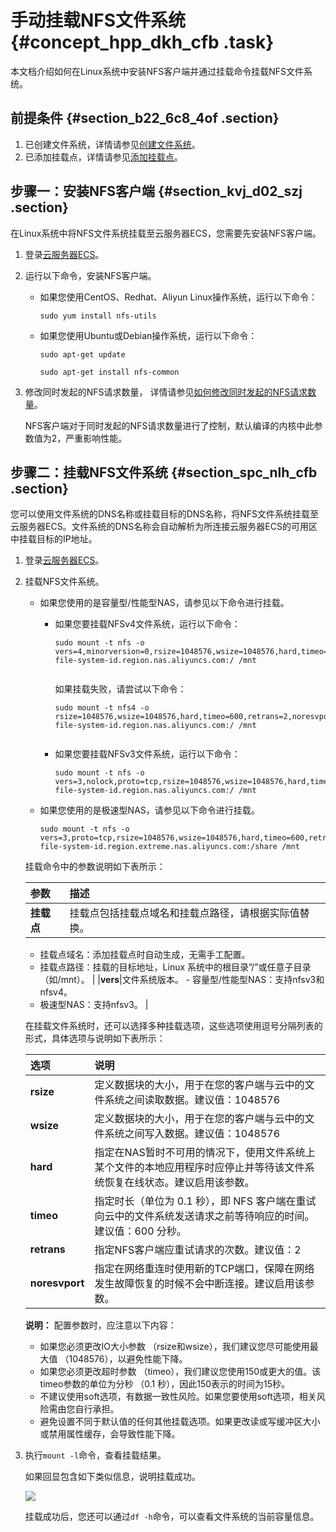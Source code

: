 # 手动挂载NFS文件系统 {#concept_hpp_dkh_cfb .task}

本文档介绍如何在Linux系统中安装NFS客户端并通过挂载命令挂载NFS文件系统。

## 前提条件 {#section_b22_6c8_4of .section}

1.  已创建文件系统，详情请参见[创建文件系统](cn.zh-CN/控制台用户指南/管理文件系统.md#section_5jo_0kj_jn5)。
2.  已添加挂载点，详情请参见[添加挂载点](cn.zh-CN/控制台用户指南/管理挂载点.md#section_6xi_a3u_zkq)。

## 步骤一：安装NFS客户端 {#section_kvj_d02_szj .section}

在Linux系统中将NFS文件系统挂载至云服务器ECS，您需要先安装NFS客户端。

1.  登录[云服务器ECS](https://ecs.console.aliyun.com/)。
2.  运行以下命令，安装NFS客户端。
    -   如果您使用CentOS、Redhat、Aliyun Linux操作系统，运行以下命令：

        ``` {#d7e458}
        sudo yum install nfs-utils
        ```

    -   如果您使用Ubuntu或Debian操作系统，运行以下命令：

        ``` {#d7e464}
        sudo apt-get update
        ```

        ``` {#d7e467}
        sudo apt-get install nfs-common
        ```

3.  修改同时发起的NFS请求数量， 详情请参见[如何修改同时发起的NFS请求数量](../cn.zh-CN/常见问题/一般性问题/如何修改同时发起的NFS请求数量.md#)。

    NFS客户端对于同时发起的NFS请求数量进行了控制，默认编译的内核中此参数值为2，严重影响性能。


## 步骤二：挂载NFS文件系统 {#section_spc_nlh_cfb .section}

您可以使用文件系统的DNS名称或挂载目标的DNS名称，将NFS文件系统挂载至云服务器ECS。文件系统的DNS名称会自动解析为所连接云服务器ECS的可用区中挂载目标的IP地址。

1.  登录[云服务器ECS](https://ecs.console.aliyun.com/)。
2.  挂载NFS文件系统。

    -   如果您使用的是容量型/性能型NAS，请参见以下命令进行挂载。
        -   如果您要挂载NFSv4文件系统，运行以下命令：

            ``` {#codeblock_r13_7ie_u65}
            sudo mount -t nfs -o vers=4,minorversion=0,rsize=1048576,wsize=1048576,hard,timeo=600,retrans=2,noresvport file-system-id.region.nas.aliyuncs.com:/ /mnt
            									
            ```

            如果挂载失败，请尝试以下命令：

            ``` {#codeblock_hq6_l9e_62j}
            sudo mount -t nfs4 -o rsize=1048576,wsize=1048576,hard,timeo=600,retrans=2,noresvport file-system-id.region.nas.aliyuncs.com:/ /mnt
            									
            ```

        -   如果您要挂载NFSv3文件系统，运行以下命令：

            ``` {#codeblock_2dp_8fn_rth}
            sudo mount -t nfs -o vers=3,nolock,proto=tcp,rsize=1048576,wsize=1048576,hard,timeo=600,retrans=2,noresvport file-system-id.region.nas.aliyuncs.com:/ /mnt
            ```

    -   如果您使用的是极速型NAS，请参见以下命令进行挂载。

        ``` {#codeblock_c1t_wx4_aik}
        sudo mount -t nfs -o vers=3,proto=tcp,rsize=1048576,wsize=1048576,hard,timeo=600,retrans=2,noresvport file-system-id.region.extreme.nas.aliyuncs.com:/share /mnt
        ```

    挂载命令中的参数说明如下表所示：

    |参数|描述|
    |:-|:-|
    |**挂载点**| 挂载点包括挂载点域名和挂载点路径，请根据实际值替换。

    -   挂载点域名：添加挂载点时自动生成，无需手工配置。
    -   挂载点路径：挂载的目标地址，Linux 系统中的根目录”/”或任意子目录（如/mnt）。
 |
    |**vers**|文件系统版本。     -   容量型/性能型NAS：支持nfsv3和nfsv4。
    -   极速型NAS：支持nfsv3。
 |

    在挂载文件系统时，还可以选择多种挂载选项，这些选项使用逗号分隔列表的形式，具体选项与说明如下表所示：

    |选项|说明|
    |:-|:-|
    |**rsize**|定义数据块的大小，用于在您的客户端与云中的文件系统之间读取数据。建议值：1048576|
    |**wsize**|定义数据块的大小，用于在您的客户端与云中的文件系统之间写入数据。建议值：1048576|
    |**hard**|指定在NAS暂时不可用的情况下，使用文件系统上某个文件的本地应用程序时应停止并等待该文件系统恢复在线状态。建议启用该参数。|
    |**timeo**|指定时长（单位为 0.1 秒），即 NFS 客户端在重试向云中的文件系统发送请求之前等待响应的时间。建议值：600 分秒。|
    |**retrans**|指定NFS客户端应重试请求的次数。建议值：2|
    |**noresvport**|指定在网络重连时使用新的TCP端口，保障在网络发生故障恢复的时候不会中断连接。建议启用该参数。|

    **说明：** 配置参数时，应注意以下内容：

    -   如果您必须更改IO大小参数 （rsize和wsize），我们建议您尽可能使用最大值 （1048576），以避免性能下降。
    -   如果您必须更改超时参数 （timeo），我们建议您使用150或更大的值。该timeo参数的单位为分秒 （0.1 秒），因此150表示的时间为15秒。
    -   不建议使用soft选项，有数据一致性风险。如果您要使用soft选项，相关风险需由您自行承担。
    -   避免设置不同于默认值的任何其他挂载选项。如果更改读或写缓冲区大小或禁用属性缓存，会导致性能下降。
3.  执行`mount -l`命令，查看挂载结果。

    如果回显包含如下类似信息，说明挂载成功。

    ![](http://static-aliyun-doc.oss-cn-hangzhou.aliyuncs.com/assets/img/21207/156447328551407_zh-CN.png)

    挂载成功后，您还可以通过`df -h`命令，可以查看文件系统的当前容量信息。


